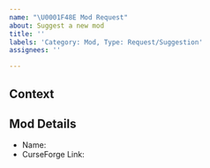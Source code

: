 ```yaml
---
name: "\U0001F48E Mod Request"
about: Suggest a new mod
title: ''
labels: 'Category: Mod, Type: Request/Suggestion'
assignees: ''

---
```


## Context
<!-- 📝 I would like to recommend that a "mod" should be added to the pack because x,y,z. -->
<!-- ✍️-->

## Mod Details
* Name:<!-- ✍️-->
* CurseForge Link:<!-- ✍️-->
